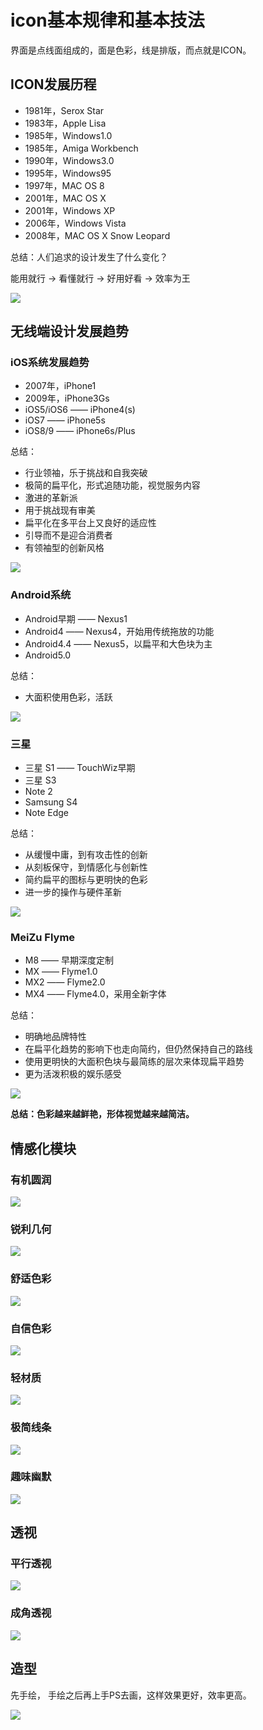 # icon基本规律和基本技法

界面是点线面组成的，面是色彩，线是排版，而点就是ICON。

## ICON发展历程

- 1981年，Serox Star
- 1983年，Apple Lisa
- 1985年，Windows1.0
- 1985年，Amiga Workbench
- 1990年，Windows3.0
- 1995年，Windows95
- 1997年，MAC OS 8
- 2001年，MAC OS X
- 2001年，Windows XP
- 2006年，Windows Vista
- 2008年，MAC OS X Snow Leopard

总结：人们追求的设计发生了什么变化？

能用就行 -> 看懂就行 -> 好用好看 -> 效率为王

![](../img/02/02_01_01_01_icon_history.png)

## 无线端设计发展趋势

### iOS系统发展趋势

- 2007年，iPhone1
- 2009年，iPhone3Gs
- iOS5/iOS6 —— iPhone4(s)
- iOS7 —— iPhone5s
- iOS8/9 —— iPhone6s/Plus

总结：

- 行业领袖，乐于挑战和自我突破
- 极简的扁平化，形式追随功能，视觉服务内容
- 激进的革新派
- 用于挑战现有审美
- 扁平化在多平台上又良好的适应性
- 引导而不是迎合消费者
- 有领袖型的创新风格

![](../img/02/02_01_01_02_ios_history.png)

### Android系统

- Android早期 —— Nexus1
- Android4 —— Nexus4，开始用传统拖放的功能
- Android4.4 —— Nexus5，以扁平和大色块为主
- Android5.0 

总结：

- 大面积使用色彩，活跃

![](../img/02/02_01_01_03_android_history.png)

### 三星

- 三星 S1 —— TouchWiz早期
- 三星 S3
- Note 2
- Samsung S4
- Note Edge

总结：

- 从缓慢中庸，到有攻击性的创新
- 从刻板保守，到情感化与创新性
- 简约扁平的图标与更明快的色彩
- 进一步的操作与硬件革新

![](../img/02/02_01_01_04_samsung_history.png)

### MeiZu Flyme

- M8 —— 早期深度定制
- MX —— Flyme1.0
- MX2 —— Flyme2.0
- MX4 —— Flyme4.0，采用全新字体

总结：

- 明确地品牌特性
- 在扁平化趋势的影响下也走向简约，但仍然保持自己的路线
- 使用更明快的大面积色块与最简练的层次来体现扁平趋势
- 更为活泼积极的娱乐感受

![](../img/02/02_01_01_05_flyme_history.png)

**总结：色彩越来越鲜艳，形体视觉越来越简洁。**

## 情感化模块

### 有机圆润

![](../img/02/02_01_01_06_youjiyuanrun.png)

### 锐利几何

![](../img/02/02_01_01_07_ruilijihe.png)

### 舒适色彩 

![](../img/02/02_01_01_08_shushisecai.png)

### 自信色彩

![](../img/02/02_01_01_09_zixinsecai.png)

### 轻材质

![](../img/02/02_01_01_10_qingcaizhi.png)

### 极简线条

![](../img/02/02_01_01_11_jijianxiantiao.png)

### 趣味幽默

![](../img/02/02_01_01_12_quweiyoumo.png)

## 透视

### 平行透视

![](../img/02/02_01_01_13_pingxingtoushi.png)

### 成角透视

![](../img/02/02_01_01_14_chengjiaotoushi.png)

## 造型

先手绘， 手绘之后再上手PS去画，这样效果更好，效率更高。

![](../img/02/02_01_01_15_zaoxing.png)

































